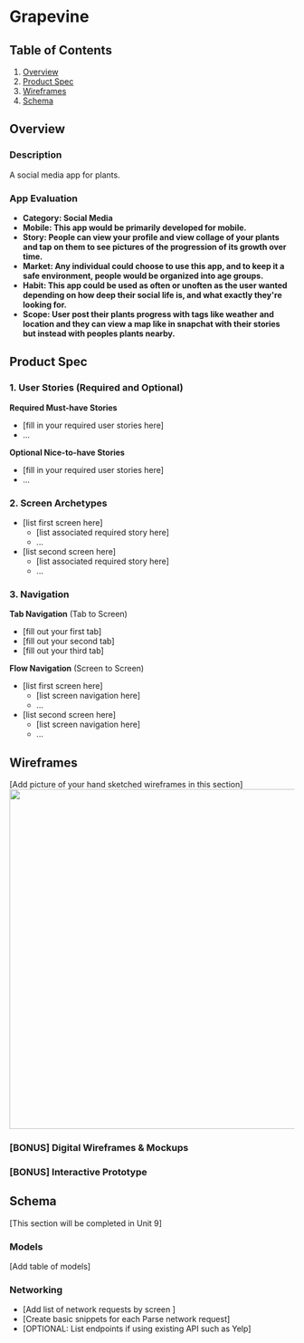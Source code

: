 

# Grapevine

## Table of Contents
1. [Overview](#Overview)
1. [Product Spec](#Product-Spec)
1. [Wireframes](#Wireframes)
2. [Schema](#Schema)

## Overview
### Description
A social media app for plants.

### App Evaluation
- **Category: Social Media**
- **Mobile: This app would be primarily developed for mobile.**
- **Story: People can view your profile and view collage of your plants and tap on them to see pictures of the progression of its growth over time.**
- **Market: Any individual could choose to use this app, and to keep it a safe environment, people would be organized into age groups.**
- **Habit: This app could be used as often or unoften as the user wanted depending on how deep their social life is, and what exactly they're looking for.**
- **Scope: User post their plants progress with tags like weather and location and they can view a map like in snapchat with their stories but instead with peoples plants nearby.**

## Product Spec

### 1. User Stories (Required and Optional)

**Required Must-have Stories**

* [fill in your required user stories here]
* ...

**Optional Nice-to-have Stories**

* [fill in your required user stories here]
* ...

### 2. Screen Archetypes

* [list first screen here]
   * [list associated required story here]
   * ...
* [list second screen here]
   * [list associated required story here]
   * ...

### 3. Navigation

**Tab Navigation** (Tab to Screen)

* [fill out your first tab]
* [fill out your second tab]
* [fill out your third tab]

**Flow Navigation** (Screen to Screen)

* [list first screen here]
   * [list screen navigation here]
   * ...
* [list second screen here]
   * [list screen navigation here]
   * ...

## Wireframes
[Add picture of your hand sketched wireframes in this section]
<img src="YOUR_WIREFRAME_IMAGE_URL" width=600>

### [BONUS] Digital Wireframes & Mockups

### [BONUS] Interactive Prototype

## Schema 
[This section will be completed in Unit 9]
### Models
[Add table of models]
### Networking
- [Add list of network requests by screen ]
- [Create basic snippets for each Parse network request]
- [OPTIONAL: List endpoints if using existing API such as Yelp]
